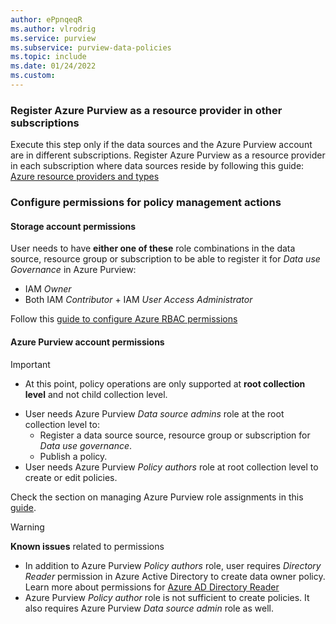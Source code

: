 ```yaml
---
author: ePpnqeqR
ms.author: vlrodrig
ms.service: purview
ms.subservice: purview-data-policies
ms.topic: include
ms.date: 01/24/2022
ms.custom:
---
```


### Register Azure Purview as a resource provider in other subscriptions
Execute this step only if the data sources and the Azure Purview account are in different subscriptions. Register Azure Purview as a resource provider in each subscription where data sources reside by following this guide: [Azure resource providers and types](../../azure-resource-manager/management/resource-providers-and-types.md)

### Configure permissions for policy management actions

#### Storage account permissions
User needs to have **either one of these** role combinations in the data source, resource group or subscription to be able to register it for *Data use Governance* in Azure Purview:
- IAM *Owner* 
- Both IAM *Contributor* + IAM *User Access Administrator*
 
Follow this [guide to configure Azure RBAC permissions](../../role-based-access-control/check-access.md)

#### Azure Purview account permissions
>[!IMPORTANT]
> - At this point, policy operations are only supported at **root collection level** and not child collection level.
- User needs Azure Purview *Data source admins* role at the root collection level to:
  - Register a data source source, resource group or subscription for *Data use governance*.
  - Publish a policy.
- User needs Azure Purview *Policy authors* role at root collection level to create or edit policies.

Check the section on managing Azure Purview role assignments in this [guide](../how-to-create-and-manage-collections.md).

>[!WARNING]
> **Known issues** related to permissions
> - In addition to Azure Purview *Policy authors* role, user requires *Directory Reader* permission in Azure Active Directory to create data owner policy. Learn more about permissions for [Azure AD Directory Reader](../../active-directory/roles/permissions-reference.md#directory-readers)
> - Azure Purview *Policy author* role is not sufficient to create policies. It also requires Azure Purview *Data source admin* role as well.
